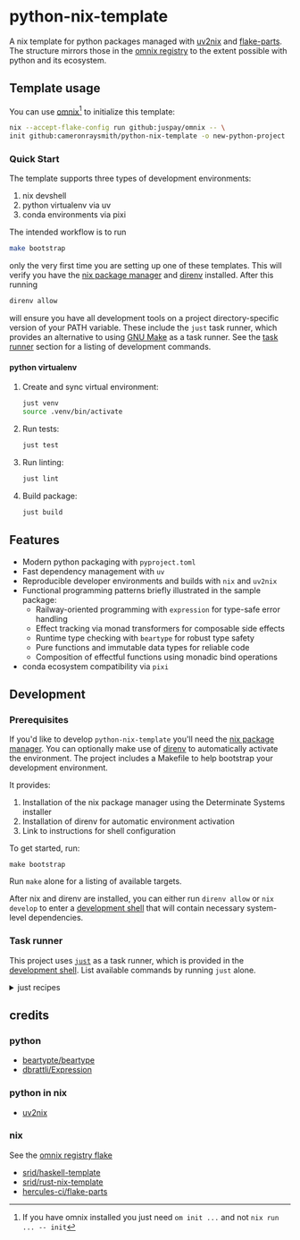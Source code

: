 # python-nix-template

A nix template for python packages managed with
[uv2nix](https://github.com/pyproject-nix/uv2nix) and
[flake-parts](https://github.com/hercules-ci/flake-parts). The structure mirrors
those in the [omnix registry](#credits) to the extent possible with python and
its ecosystem.

## Template usage

You can use [omnix](https://omnix.page/om/init.html)[^omnix] to initialize this template:

```sh
nix --accept-flake-config run github:juspay/omnix -- \
init github:cameronraysmith/python-nix-template -o new-python-project
```

[^omnix]: If you have omnix installed you just need `om init ...` and not `nix run ... -- init`

### Quick Start

The template supports three types of development environments:

1. nix devshell
2. python virtualenv via uv
3. conda environments via pixi

The intended workflow is to run

```sh
make bootstrap
```

only the very first time you are setting up one of these templates. This will
verify you have the [nix package manager](https://nix.dev) and
[direnv](https://direnv.net/) installed. After this running

```sh
direnv allow
```

will ensure you have all development tools on a project directory-specific
version of your PATH variable. These include the `just` task runner, which
provides an alternative to using [GNU Make](https://www.gnu.org/software/make/)
as a task runner. See the [task runner](#task-runner) section for a listing of
development commands.

#### python virtualenv

1. Create and sync virtual environment:

   ```sh
   just venv
   source .venv/bin/activate
   ```

2. Run tests:

   ```sh
   just test
   ```

3. Run linting:

   ```sh
   just lint
   ```

4. Build package:

   ```sh
   just build
   ```

## Features

- Modern python packaging with `pyproject.toml`
- Fast dependency management with `uv`
- Reproducible developer environments and builds with `nix` and `uv2nix`
- Functional programming patterns briefly illustrated in the sample package:
  - Railway-oriented programming with `expression` for type-safe error handling
  - Effect tracking via monad transformers for composable side effects
  - Runtime type checking with `beartype` for robust type safety
  - Pure functions and immutable data types for reliable code
  - Composition of effectful functions using monadic bind operations
- conda ecosystem compatibility via `pixi`

## Development

### Prerequisites

If you'd like to develop `python-nix-template` you'll need the [nix package
manager](https://nix.dev). You can optionally make use of
[direnv](https://direnv.net/) to automatically activate the environment. The
project includes a Makefile to help bootstrap your development environment.

It provides:

1. Installation of the nix package manager using the Determinate Systems
   installer
2. Installation of direnv for automatic environment activation
3. Link to instructions for shell configuration

To get started, run:

```shell
make bootstrap
```

Run `make` alone for a listing of available targets.

After nix and direnv are installed, you can either run `direnv allow` or `nix
develop` to enter a [development shell](./nix/modules/devshell.nix) that will
contain necessary system-level dependencies.

### Task runner

This project uses [`just`](https://just.systems/man/en/) as a task runner, which
is provided in the [development shell](#prerequisites). List available commands
by running `just` alone.

<details>
<summary>just recipes</summary>

```sh
default                                           # List all recipes

[CI/CD]
gcloud-context                                    # Set gcloud context
ghsecrets repo="cameronraysmith/python-nix-template" # Update github secrets for repo from environment variables
ghvars repo="cameronraysmith/python-nix-template" # Update github vars for repo from environment variables
pre-commit                                        # Run pre-commit hooks (see pre-commit.nix and note the yaml is git-ignored)

[conda package]
conda-build                                       # Package commands (conda)
conda-check                                       # Run all checks in conda environment (lint, type, test)
conda-env                                         # Create and sync conda environment with pixi
conda-lint                                        # Run linting in conda environment with pixi
conda-lint-fix                                    # Run linting and fix errors in conda environment with pixi
conda-lock                                        # Update conda environment
conda-test                                        # Run tests in conda environment with pixi
conda-type                                        # Run type checking in conda environment with pixi
pixi-lock                                         # Update pixi lockfile

[nix]
ci                                                # Run CI checks locally with `om ci`
container-build                                   # Build production container image
container-build-dev                               # Build development container image
container-run                                     # Run production container with port 8888 exposed
container-run-dev                                 # Run development container with port 8888 exposed
dev                                               # Enter the Nix development shell
flake-check                                       # Validate the Nix flake configuration
flake-update                                      # Update all flake inputs to their latest versions

[python package]
check                                             # Run all checks (lint, type, test)
lint                                              # Run linting
lint-fix                                          # Run linting and fix errors
test                                              # Run tests
type                                              # Run type checking in uv virtual environment
uv-build                                          # Package commands
uv-lint                                           # Run linting in uv virtual environment
uv-lint-fix                                       # Run linting and fix errors in uv virtual environment
uv-lock                                           # Update lockfile from pyproject.toml
uv-test                                           # Run tests in uv virtual environment
uv-type                                           # Run type checking in uv virtual environment
venv                                              # Sync and enter uv virtual environment

[secrets]
check-secrets                                     # Check secrets are available in teller shell.
create-and-populate-separate-secrets path         # Complete process: Create and populate separate secrets for each line in the dotenv file
create-and-populate-single-secret name path       # Complete process: Create a secret and populate it with the entire contents of a dotenv file
create-secret name                                # Create a secret with the given name
export                                            # Export unique secrets to dotenv format
get-secret name                                   # Retrieve the contents of a given secret
populate-separate-secrets path                    # Populate each line of a dotenv-formatted file as a separate secret
populate-single-secret name path                  # Populate a single secret with the contents of a dotenv-formatted file
seed-dotenv                                       # Create empty dotenv from template
show                                              # Show existing secrets

[template]
template-init                                     # Initialize new project from template
template-verify                                   # Verify template functionality by creating and checking a test project
```

</details>

## credits

### python

- [beartypte/beartype](https://github.com/beartype/beartype)
- [dbrattli/Expression](https://github.com/dbrattli/Expression)

### python in nix

- [uv2nix](https://github.com/pyproject-nix/uv2nix)

### nix

See the [omnix registry
flake](https://github.com/juspay/omnix/blob/1.0.0/crates/omnix-init/registry/flake.nix)

- [srid/haskell-template](https://github.com/srid/haskell-template)
- [srid/rust-nix-template](https://github.com/srid/rust-nix-template)
- [hercules-ci/flake-parts](https://github.com/hercules-ci/flake-parts)
